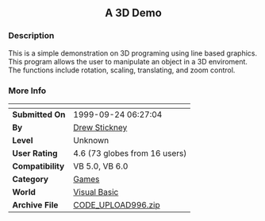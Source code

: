 ﻿<div align="center">

## A 3D Demo


</div>

### Description

This is a simple demonstration on 3D programing using line based graphics. This program allows the user to manipulate an object in a 3D enviroment. The functions include rotation, scaling, translating, and zoom control.
 
### More Info
 


<span>             |<span>
---                |---
**Submitted On**   |1999-09-24 06:27:04
**By**             |[Drew Stickney](https://github.com/Planet-Source-Code/PSCIndex/blob/master/ByAuthor/drew-stickney.md)
**Level**          |Unknown
**User Rating**    |4.6 (73 globes from 16 users)
**Compatibility**  |VB 5\.0, VB 6\.0
**Category**       |[Games](https://github.com/Planet-Source-Code/PSCIndex/blob/master/ByCategory/games__1-38.md)
**World**          |[Visual Basic](https://github.com/Planet-Source-Code/PSCIndex/blob/master/ByWorld/visual-basic.md)
**Archive File**   |[CODE\_UPLOAD996\.zip](https://github.com/Planet-Source-Code/drew-stickney-a-3d-demo__1-3698/archive/master.zip)








